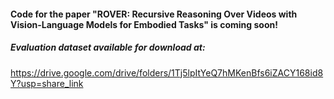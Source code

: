 
#### Code for the paper "ROVER: Recursive Reasoning Over Videos with Vision-Language Models for Embodied Tasks" is coming soon!

##### Evaluation dataset available for download at: 
https://drive.google.com/drive/folders/1Tj5lpItYeQ7hMKenBfs6iZACY168id8Y?usp=share_link
